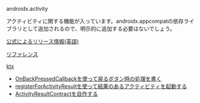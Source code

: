androidx.activity

アクティビティに関する機能が入っています。androidx.appcompatの依存ライブラリとして追加されるので、明示的に追加する必要はないでしょう。

[公式によるリリース情報(英語)](https://developer.android.com/jetpack/androidx/releases/activity?hl=en)

[リファレンス](https://developer.android.com/reference/androidx/activity/package-summary)

[ktx](https://developer.android.com/kotlin/ktx/extensions-list?hl=en#androidxactivity)

- [OnBackPressedCallbackを使って戻るボタン時の処理を書く](./OnBackPressedCallback.html)
- [registerForActivityResultを使って結果のあるアクティビティを起動する](./registerForActivityResult.html)
- [ActivityResultContractを自作する](./MyActivityResultContract.html)
